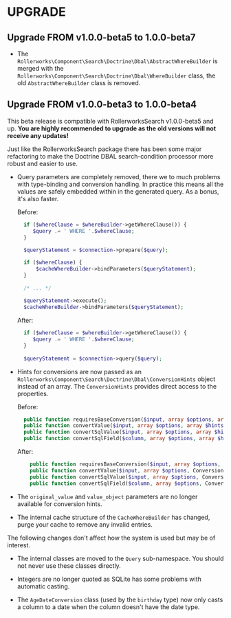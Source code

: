 UPGRADE
=======

## Upgrade FROM v1.0.0-beta5 to 1.0.0-beta7

* The `Rollerworks\Component\Search\Doctrine\Dbal\AbstractWhereBuilder`
  is merged with the `Rollerworks\Component\Search\Doctrine\Dbal\WhereBuilder`
  class, the old `AbstractWhereBuilder` class is removed.

## Upgrade FROM v1.0.0-beta3 to 1.0.0-beta4

This beta release is compatible with RollerworksSearch v1.0.0-beta5
and up. **You are highly recommended to upgrade as the old versions will
not receive any updates!**

Just like the RollerworksSearch package there has been some major
refactoring to make the Doctrine DBAL search-condition processor more
robust and easier to use.

* Query parameters are completely removed, there we to much problems with
  type-binding and conversion handling. In practice this means all the values
  are safely embedded within in the generated query. As a bonus, it's also
  faster.
  
  Before:
  
  ```php
    if ($whereClause = $whereBuilder->getWhereClause()) {
       $query .= ' WHERE '.$whereClause;
    }
    
    $queryStatement = $connection->prepare($query);

    if ($whereClause) {
        $cacheWhereBuilder->bindParameters($queryStatement);
    }
    
    /* ... */
    
    $queryStatement->execute();
    $cacheWhereBuilder->bindParameters($queryStatement);
  ```
  
  After:
  
  ```php
    if ($whereClause = $whereBuilder->getWhereClause()) {
       $query .= ' WHERE '.$whereClause;
    }
    
    $queryStatement = $connection->query($query);
  ```
  
* Hints for conversions are now passed as an `Rollerworks\Component\Search\Doctrine\Dbal\ConversionHints`
  object instead of an array. The `ConversionHints` provides direct access to the properties.

  Before:
  
  ```php
    public function requiresBaseConversion($input, array $options, array $hints);
    public function convertValue($input, array $options, array $hints);
    public function convertSqlValue($input, array $options, array $hints);
    public function convertSqlField($column, array $options, array $hints);
  ```
  
  After:
  
  ```php
      public function requiresBaseConversion($input, array $options, ConversionHints $hints);
      public function convertValue($input, array $options, ConversionHints $hints);
      public function convertSqlValue($input, array $options, ConversionHints $hints);
      public function convertSqlField($column, array $options, ConversionHints $hints);
  ```
  
* The `original_value` and `value_object` parameters are no longer available
  for conversion hints.
  
* The internal cache structure of the `CacheWhereBuilder` has changed, purge
  your cache to remove any invalid entries.

The following changes don't affect how the system is used but may be of
interest.

* The internal classes are moved to the `Query` sub-namespace.
  You should not never use these classes directly. 

* Integers are no longer quoted as SQLite has some problems with automatic
  casting.
  
* The `AgeDateConversion` class (used by the `birthday` type) now only
  casts a column to a date when the column doesn't have the date type.
